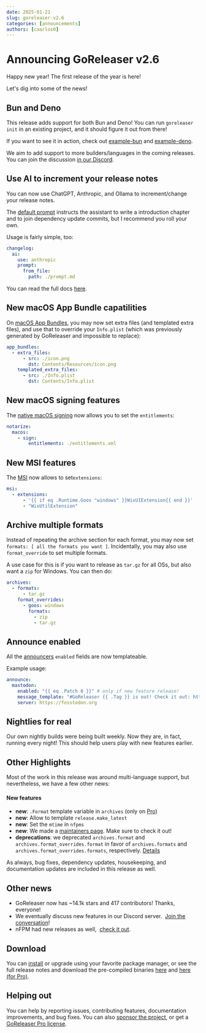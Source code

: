 ```yaml
---
date: 2025-01-21
slug: goreleaser-v2.6
categories: [announcements]
authors: [caarlos0]
---
```


# Announcing GoReleaser v2.6

Happy new year! The first release of the year is here!

<!-- more -->

Let's dig into some of the news!

## Bun and Deno

This release adds support for both Bun and Deno!
You can run `goreleaser init` in an existing project, and it should figure it
out from there!

If you want to see it in action, check out [example-bun][] and [example-deno][].

We aim to add support to more builders/languages in the coming releases.
You can join the discussion [in our Discord][discord].

## Use AI to increment your release notes

<!-- md:pro -->

You can now use ChatGPT, Anthropic, and Ollama to increment/change your release
notes.

The [default prompt](https://gist.github.com/caarlos0/419c8cb2bab28f7c53c7e228af3ab219)
instructs the assistant to write a introduction chapter and to join dependency
update commits, but I recommend you roll your own.

Usage is fairly simple, too:

```yaml title=".goreleaser.yaml"
changelog:
  ai:
    use: anthropic
    prompt:
      from_file:
        path: ./prompt.md
```

You can read the full docs [here](/customization/changelog).

## New macOS App Bundle capatilities

<!-- md:pro -->

On [macOS App Bundles](/customization/app_bundles), you may now set extra
files (and templated extra files), and use that to override your `Info.plist`
(which was previously generated by GoReleaser and impossible to replace):

```yaml title=".goreleaser.yaml"
app_bundles:
  - extra_files:
      - src: ./icon.png
        dst: Contents/Resources/icon.png
    templated_extra_files:
      - src: ./Info.plist
        dst: Contents/Info.plist
```

## New macOS signing features

The [native macOS signing](/customization/notarize) now allows you to set
the `entitlements`:

```yaml title=".goreleaser.yaml"
notarize:
  macos:
    - sign:
        entitlements: ./entitlements.xml
```

## New MSI features

The [MSI](/customization/msi) now allows to set`extensions`:

```yaml title=".goreleaser.yaml"
msi:
  - extensions:
      - '{{ if eq .Runtime.Goos "windows" }}WixUIExtension{{ end }}'
      - "WixUtilExtension"
```

## Archive multiple formats

Instead of repeating the archive section for each format, you may now set
`formats: [ all the formats you want ]`.
Incidentally, you may also use `format_override` to set multiple formats.

A use case for this is if you want to release as `tar.gz` for all OSs, but also
want a `zip` for Windows. You can then do:

```yaml title=".goreleaser.yaml"
archives:
  - formats:
      - tar.gz
    format_overrides:
      - goos: windows
        formats:
          - zip
          - tar.gz
```

## Announce enabled

All the [announcers](/customization/announce) `enabled` fields are
now templateable.

Example usage:

```yaml title=".goreleaser.yaml"
announce:
  mastodon:
    enabled: "{{ eq .Patch 0 }}" # only if new feature release!
    message_template: "#GoReleaser {{ .Tag }} is out! Check it out: https://github.com/goreleaser/goreleaser/releases/tag/{{ .Tag }}"
    server: https://fosstodon.org
```

## Nightlies for real

Our own nightly builds were being built weekly.
Now they are, in fact, running every night!
This should help users play with new features earlier.

## Other Highlights

Most of the work in this release was around multi-language support, but
nevertheless, we have a few other news:

#### New features

- **new**: `.Format` template variable in `archives` (only on [Pro][pro])
- **new**: Allow to template `release.make_latest`
- **new**: Set the `mtime` in `nfpms`
- **new**: We made a [maintainers page](/maintainers). Make sure to check
  it out!
- **deprecations**: we deprecated `archives.format` and
  `archives.format_overrides.format` in favor of
  `archives.formats` and `archives.format_overrides.formats`, respectively.
  [Details](/deprecations)

As always, bug fixes, dependency updates, housekeeping, and documentation
updates are included in this release as well.

## Other news

- GoReleaser now has ~14.1k stars and 417 contributors! Thanks, everyone!
- We eventually discuss new features in our Discord server. 
  [Join the conversation][discord]!
- nFPM had new releases as well, 
  [check it out](https://github.com/goreleaser/nfpm/releases).

## Download

You can [install][] or upgrade using your favorite package manager, or see the
full release notes and download the pre-compiled binaries [here][oss-rel] and
[here (for Pro)][pro-rel].

## Helping out

You can help by reporting issues, contributing features, documentation
improvements, and bug fixes.
You can also [sponsor the project](/sponsors), or get a
[GoReleaser Pro license][pro].

[pro]: /pro
[install]: https://goreleaser.com/install
[pro-rel]: https://github.com/goreleaser/goreleaser-pro/releases/tag/v2.6.0-pro
[oss-rel]: https://github.com/goreleaser/goreleaser/releases/tag/v2.6.0
[discord]: https://goreleaser.com/discord
[example-deno]: https://github.com/goreleaser/example-deno/
[example-bun]: https://github.com/goreleaser/example-bun/
